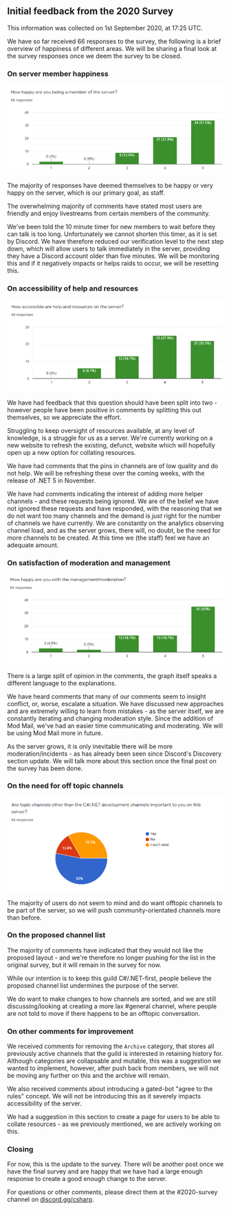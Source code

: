 ## Initial feedback from the 2020 Survey

This information was collected on 1st September 2020, at 17:25 UTC.

We have so far received 66 responses to the survey, the following is a brief overview of happiness of different areas. We will be sharing a final look at the survey responses once we deem the survey to be closed.

### On server member happiness

![member happiness](member-happiness.png)

The majority of responses have deemed themselves to be happy or very happy on the server, which is our primary goal, as staff.

The overwhelming majority of comments have stated most users are friendly and enjoy livestreams from certain members of the community.

We've been told the 10 minute timer for new members to wait before they can talk is too long. Unfortunately we cannot shorten this timer, as it is set by Discord. We have therefore reduced our verification level to the next step down, which will allow users to talk immediately in the server, providing they have a Discord account older than five minutes. We will be monitoring this and if it negatively impacts or helps raids to occur, we will be resetting this.

### On accessibility of help and resources

![accessibility](accessibility.png)

We have had feedback that this question should have been split into two - however people have been positive in comments by splitting this out themselves, so we appreciate the effort.

Struggling to keep oversight of resources available, at any level of knowledge, is a struggle for us as a server. We're currently working on a new website to refresh the existing, defunct, website which will hopefully open up a new option for collating resources.

We have had comments that the pins in channels are of low quality and do not help. We will be refreshing these over the coming weeks, with the release of .NET 5 in November.

We have had comments indicating the interest of adding more helper channels - and these requests being ignored. We are of the belief we have not ignored these requests and have responded, with the reasoning that we do not want too many channels and the demand is *just* right for the number of channels we have currently. We are constantly on the analytics observing channel load, and as the server grows, there will, no doubt, be the need for more channels to be created. At this time we (the staff) feel we have an adequate amount.

### On satisfaction of moderation and management

![moderation](moderation.png)

There is a large split of opinion in the comments, the graph itself speaks a different language to the explanations.

We have heard comments that many of our comments seem to insight conflict, or, worse, escalate a situation. We have discussed new approaches and are extremely willing to learn from mistakes - as the server itself, we are constantly iterating and changing moderation style. Since the addition of Mod Mail, we've had an easier time communicating and moderating. We will be using Mod Mail more in future.

As the server grows, it is only inevitable there will be more moderation/incidents - as has already been seen since Discord's Discovery section update. We will talk more about this section once the final post on the survey has been done.

### On the need for off topic channels

![off topic](offtopic-split.png)

The majority of users do not seem to mind and do want offtopic channels to be part of the server, so we will push community-orientated channels more than before.

### On the proposed channel list

The majority of comments have indicated that they would not like the proposed layout - and we're therefore no longer pushing for the list in the original survey, but it will remain in the survey for now.

While our intention is to keep this guild C#/.NET-first, people believe the proposed channel list undermines the purpose of the server.

We do want to make changes to how channels are sorted, and we are still discussing/looking at creating a more lax #general channel, where people are not told to move if there happens to be an offtopic conversation.

### On other comments for improvement

We received comments for removing the `Archive` category, that stores all previously active channels that the guild is interested in retaining history for. Although categories are collapsable and mutable, this was a suggestion we wanted to implement, however, after push back from members, we will not be moving any further on this and the archive will remain.

We also received comments about introducing a gated-bot "agree to the rules" concept. We will not be introducing this as it severely impacts accessibility of the server.

We had a suggestion in this section to create a page for users to be able to collate resources - as we previously mentioned, we are actively working on this.

### Closing

For now, this is the update to the survey. There will be another post once we have the final survey and are happy that we have had a large enough response to create a good enough change to the server.

For questions or other comments, please direct them at the #2020-survey channel on [discord.gg/csharp](https://discord.gg/csharp).